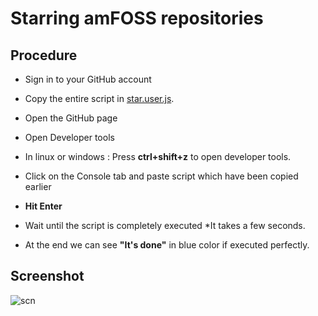  # **Starring amFOSS repositories**

## Procedure

* Sign in to your GitHub account

* Copy the entire script in  [star.user.js](https://raw.githubusercontent.com/amfoss/star-me/master/star.user.js).

*  Open the GitHub page 
 * Open Developer tools
 * In linux or windows : Press **ctrl+shift+z** to open developer tools.

* Click on the Console tab and paste script which have been copied earlier
 * **Hit Enter**

* Wait until the script is completely executed
 *It takes a few seconds.

* At the end we can see **"It's done"** in blue color if executed perfectly.

## Screenshot
![scn](https://github.com/adarshreddy-g/amFOSS_tasks/blob/master/Task-1/Screenshot%20from%202020-10-21%2021-43-45.png?raw=true)
